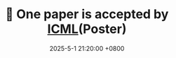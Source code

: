 ---
title: "🎉 One paper is accepted by <a href='https://icml.cc/Conferences/2025' target='_blank'>ICML</a>(Poster)"
date: 2025-5-1 21:20:00 +0800
---